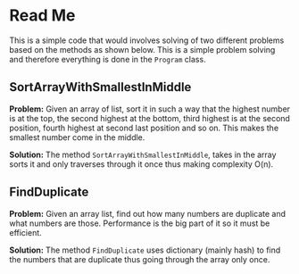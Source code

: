 # Read Me
This is a simple code that would involves solving of two different problems based on the methods as shown below. This is a simple problem solving and therefore everything is done in the `Program` class.

## SortArrayWithSmallestInMiddle
**Problem:** Given an array of list, sort it in such a way that the highest number is at the top, the second highest at the bottom, third highest is at the second position, fourth highest at second last position and so on. This makes the smallest number come in the middle.

**Solution:** The method `SortArrayWithSmallestInMiddle`, takes in the array sorts it and only traverses through it once thus making complexity O(n).

## FindDuplicate
**Problem:** Given an array list, find out how many numbers are duplicate and what numbers are those. Performance is the big part of it so it must be efficient. 

**Solution:** The method `FindDuplicate` uses dictionary (mainly hash) to find the numbers that are duplicate thus going through the array only once.
